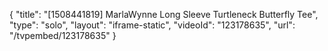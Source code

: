 {
    "title": "[1508441819] MarlaWynne Long Sleeve Turtleneck Butterfly Tee",
    "type": "solo",
    "layout": "iframe-static",
    "videoId": "123178635",
    "url": "\/tvpembed\/123178635"
}